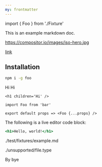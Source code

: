 ```yaml
---
my: frontmatter
---
```


import { Foo } from './Fixture'


This is an example markdown doc.

https://compositor.io/images/iso-hero.jpg

[link](linked-file.md)

## Installation


```sh
npm i -g foo
```

<block>
<span>Hi</span>
</block>

<Foo bar='baz'>
Hi
</Foo>

```!jsx
<h1 children='Hi' />
```


```
import Foo from 'bar'

export default props => <Foo {...props} />
```

The following is a live editor code block:

```jsx
<h1>Hello, world!</h1>
```

./test/fixtures/example.md

./unsupported/file.type

By bye
